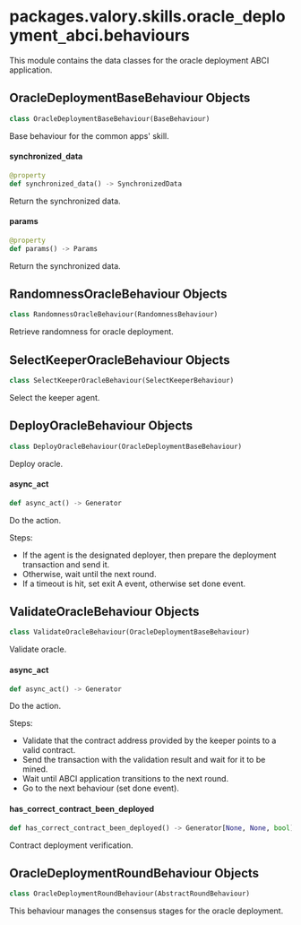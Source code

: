 <a id="packages.valory.skills.oracle_deployment_abci.behaviours"></a>

# packages.valory.skills.oracle`_`deployment`_`abci.behaviours

This module contains the data classes for the oracle deployment ABCI application.

<a id="packages.valory.skills.oracle_deployment_abci.behaviours.OracleDeploymentBaseBehaviour"></a>

## OracleDeploymentBaseBehaviour Objects

```python
class OracleDeploymentBaseBehaviour(BaseBehaviour)
```

Base behaviour for the common apps' skill.

<a id="packages.valory.skills.oracle_deployment_abci.behaviours.OracleDeploymentBaseBehaviour.synchronized_data"></a>

#### synchronized`_`data

```python
@property
def synchronized_data() -> SynchronizedData
```

Return the synchronized data.

<a id="packages.valory.skills.oracle_deployment_abci.behaviours.OracleDeploymentBaseBehaviour.params"></a>

#### params

```python
@property
def params() -> Params
```

Return the synchronized data.

<a id="packages.valory.skills.oracle_deployment_abci.behaviours.RandomnessOracleBehaviour"></a>

## RandomnessOracleBehaviour Objects

```python
class RandomnessOracleBehaviour(RandomnessBehaviour)
```

Retrieve randomness for oracle deployment.

<a id="packages.valory.skills.oracle_deployment_abci.behaviours.SelectKeeperOracleBehaviour"></a>

## SelectKeeperOracleBehaviour Objects

```python
class SelectKeeperOracleBehaviour(SelectKeeperBehaviour)
```

Select the keeper agent.

<a id="packages.valory.skills.oracle_deployment_abci.behaviours.DeployOracleBehaviour"></a>

## DeployOracleBehaviour Objects

```python
class DeployOracleBehaviour(OracleDeploymentBaseBehaviour)
```

Deploy oracle.

<a id="packages.valory.skills.oracle_deployment_abci.behaviours.DeployOracleBehaviour.async_act"></a>

#### async`_`act

```python
def async_act() -> Generator
```

Do the action.

Steps:
- If the agent is the designated deployer, then prepare the deployment
  transaction and send it.
- Otherwise, wait until the next round.
- If a timeout is hit, set exit A event, otherwise set done event.

<a id="packages.valory.skills.oracle_deployment_abci.behaviours.ValidateOracleBehaviour"></a>

## ValidateOracleBehaviour Objects

```python
class ValidateOracleBehaviour(OracleDeploymentBaseBehaviour)
```

Validate oracle.

<a id="packages.valory.skills.oracle_deployment_abci.behaviours.ValidateOracleBehaviour.async_act"></a>

#### async`_`act

```python
def async_act() -> Generator
```

Do the action.

Steps:
- Validate that the contract address provided by the keeper points to a
  valid contract.
- Send the transaction with the validation result and wait for it to be
  mined.
- Wait until ABCI application transitions to the next round.
- Go to the next behaviour (set done event).

<a id="packages.valory.skills.oracle_deployment_abci.behaviours.ValidateOracleBehaviour.has_correct_contract_been_deployed"></a>

#### has`_`correct`_`contract`_`been`_`deployed

```python
def has_correct_contract_been_deployed() -> Generator[None, None, bool]
```

Contract deployment verification.

<a id="packages.valory.skills.oracle_deployment_abci.behaviours.OracleDeploymentRoundBehaviour"></a>

## OracleDeploymentRoundBehaviour Objects

```python
class OracleDeploymentRoundBehaviour(AbstractRoundBehaviour)
```

This behaviour manages the consensus stages for the oracle deployment.

